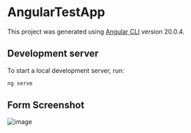 # AngularTestApp

This project was generated using [Angular CLI](https://github.com/angular/angular-cli) version 20.0.4.

## Development server

To start a local development server, run:

```bash
ng serve
```

## Form Screenshot

![image](https://github.com/user-attachments/assets/9b64185e-1f8c-4180-ae3b-363f14c50623)
